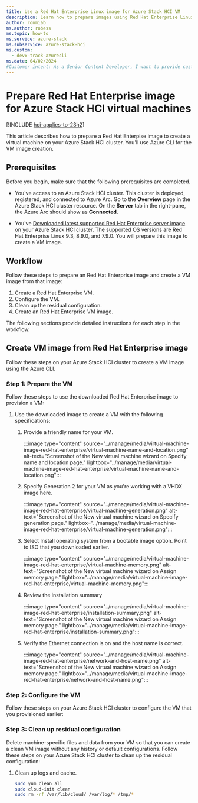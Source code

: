 ```yaml
---
title: Use a Red Hat Enterprise Linux image for Azure Stack HCI VM
description: Learn how to prepare images using Red Hat Enterprise Linux to create an Azure Stack HCI VM image.
author: ronmiab
ms.author: robess
ms.topic: how-to
ms.service: azure-stack
ms.subservice: azure-stack-hci
ms.custom:
  - devx-track-azurecli
ms.date: 04/02/2024
#Customer intent: As a Senior Content Developer, I want to provide customers with content and steps to help them successfully use Red Hat Enterprise Linux to create images on Azure Stack HCI.
---
```


# Prepare Red Hat Enterprise image for Azure Stack HCI virtual machines

[!INCLUDE [hci-applies-to-23h2](../../includes/hci-applies-to-23h2.md)]

This article describes how to prepare a Red Hat Enterpise image to create a virtual machine on your Azure Stack HCI cluster. You'll use Azure CLI for the VM image creation.

## Prerequisites

Before you begin, make sure that the following prerequisites are completed.

- You've access to an Azure Stack HCI cluster. This cluster is deployed, registered, and connected to Azure Arc. Go to the **Overview** page in the Azure Stack HCI cluster resource. On the **Server** tab in the right-pane, the Azure Arc should show as **Connected**.

- You've [Downloaded latest supported Red Hat Enterprise server image](https://developers.redhat.com/products/rhel/download#rhel-new-product-download-list-61451) on your Azure Stack HCI cluster. The supported OS versions are Red Hat Enterprise Linux 9.3, 8.9.0, and 7.9.0. You will prepare this image to create a VM image.

## Workflow

Follow these steps to prepare an Red Hat Enterprise image and create a VM image from that image:

1. Create a Red Hat Enterprise VM.
1. Configure the VM.
1. Clean up the residual configuration.
1. Create an Red Hat Enterprise VM image.

The following sections provide detailed instructions for each step in the workflow.

## Create VM image from Red Hat Enterprise image

Follow these steps on your Azure Stack HCI cluster to create a VM image using the Azure CLI.

### Step 1: Prepare the VM

Follow these steps to use the downloaded Red Hat Enterprise image to provision a VM:

1. Use the downloaded image to create a VM with the following specifications:

    1. Provide a friendly name for your VM.

        :::image type="content" source="../manage/media/virtual-machine-image-red-hat-enterprise/virtual-machine-name-and-location.png" alt-text="Screenshot of the New virtual machine wizard on Specify name and location page." lightbox="../manage/media/virtual-machine-image-red-hat-enterprise/virtual-machine-name-and-location.png":::

    2. Specify Generation 2 for your VM as you're working with a VHDX image here. <!--is the VHDX statement valid here?-->

        :::image type="content" source="../manage/media/virtual-machine-image-red-hat-enterprise/virtual-machine-generation.png" alt-text="Screenshot of the New virtual machine wizard on Specify generation page." lightbox="../manage/media/virtual-machine-image-red-hat-enterprise/virtual-machine-generation.png":::

    3. Select Install operating system from a bootable image option. Point to ISO that you downloaded earlier.

        :::image type="content" source="../manage/media/virtual-machine-image-red-hat-enterprise/virtual-machine-memory.png" alt-text="Screenshot of the New virtual machine wizard on Assign memory page." lightbox="../manage/media/virtual-machine-image-red-hat-enterprise/virtual-machine-memory.png":::

    4. Review the installation summary

        :::image type="content" source="../manage/media/virtual-machine-image-red-hat-enterprise/installation-summary.png" alt-text="Screenshot of the New virtual machine wizard on Assign memory page." lightbox="../manage/media/virtual-machine-image-red-hat-enterprise/installation-summary.png":::

    5. Verify the Ethernet connection is on and the host name is correct.

        :::image type="content" source="../manage/media/virtual-machine-image-red-hat-enterprise/network-and-host-name.png" alt-text="Screenshot of the New virtual machine wizard on Assign memory page." lightbox="../manage/media/virtual-machine-image-red-hat-enterprise/network-and-host-name.png":::

### Step 2: Configure the VM

Follow these steps on your Azure Stack HCI cluster to configure the VM that you provisioned earlier:

<!--add content here-->

### Step 3: Clean up residual configuration

Delete machine-specific files and data from your VM so that you can create a clean VM image without any history or default configurations. Follow these steps on your Azure Stack HCI cluster to clean up the residual configuration:

1. Clean up logs and cache.

    ```bash
    sudo yum clean all
    sudo cloud-init clean
    sudo rm -rf /var/lib/cloud/ /var/log/* /tmp/*
    ```

<!--what content is needed following this, I can't determine based on the one note.>